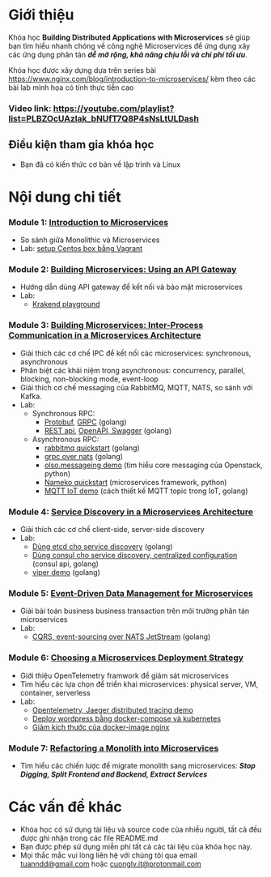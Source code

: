 # Giới thiệu
Khóa học **Building Distributed Applications with Microservices** sẽ giúp bạn tìm hiểu nhanh chóng về công nghệ Microservices để ứng dụng xây các ứng dụng phân tán ***dễ mở rộng, khả năng chịu lỗi và chi phí tối ưu***.

Khóa học được xây dựng dựa trên series bài https://www.nginx.com/blog/introduction-to-microservices/ kèm theo các bài lab minh họa có tính thực tiễn cao

### Video link: https://youtube.com/playlist?list=PLBZOcUAzlak_bNUfT7Q8P4sNsLtULDash

## Điều kiện tham gia khóa học
- Bạn đã có kiến thức cơ bản về lập trình và Linux

# Nội dung chi tiết
### Module 1: [Introduction to Microservices](module-1/Introduction-to-Microservices.pptx)
- So sánh giữa Monolithic và Microservices
- Lab: [setup Centos box bằng Vagrant](module-1/vagrant-quickstart/)

### Module 2: [Building Microservices: Using an API Gateway](module-2/Building-Microservices-Using-an-API-Gateway.pptx)
- Hướng dẫn dùng API gateway để kết nối và bảo mật microservices
- Lab:
  - [Krakend playground](module-2/krakend-playground/)

### Module 3: [Building Microservices: Inter-Process Communication in a Microservices Architecture](module-3/Building-Microservices-Inter-Process-Communication-in-a-Microservices-Architecture.pptx)
- Giải thích các cơ chế IPC để kết nối các microservices: synchronous, asynchronous
- Phân biệt các khái niệm trong asynchronous: concurrency, parallel, blocking, non-blocking mode, event-loop
- Giải thích cơ chế messaging của RabbitMQ, MQTT, NATS, so sánh với Kafka.
- Lab:
  - Synchronous RPC:
     - [Protobuf](module-3/protobuf-quickstart/), [GRPC](module-3/grpc-quickstart/) (golang)
     - [REST api](module-3/restapi-quickstart/), [OpenAPI, Swagger](module-3/openapi-swagger-quickstart/) (golang)
  - Asynchronous RPC:
    - [rabbitmq quickstart](module-3/rabbitmq-quickstart/) (golang)
    - [grpc over nats](module-3/grpc-over-nats/) (golang)
    - [olso.messageing demo](module-3/oslo-messaging-demo/) (tìm hiểu core messaging của Openstack, python)
    - [Nameko quickstart](module-3/nameko-quickstart/) (microservices framework, python)
    - [MQTT IoT demo](module-3/mqtt-iot-demo/) (cách thiết kế MQTT topic trong IoT, golang)

### Module 4: [Service Discovery in a Microservices Architecture](module-4/Service-Discovery-in-a-Microservices-Architecture.pptx)
- Giải thích các cơ chế client-side, server-side discovery
- Lab:
  - [Dùng etcd cho service discovery](module-4/etcd-service-discovery-demo/) (golang)
  - [Dùng consul cho service discovery, centralized configuration](module-4/consul-service-discovery-demo/) (consul api, golang)
  - [viper demo](module-4/viper-demo/) (golang)

### Module 5: [Event-Driven Data Management for Microservices](module-5/Event-Driven-Data-Management-for-Microservices.pptx)
- Giải bài toán business business transaction trên môi trường phân tán microservices
- Lab:
  - [CQRS, event-sourcing over NATS JetStream](module-5/event-sourcing-cqrs-grpcs-nats-jetstream-demo/) (golang)

### Module 6: [Choosing a Microservices Deployment Strategy](module-6/Choosing-a-Microservices-Deployment-Strategy.pptx)
- Giới thiệu OpenTelemetry framwork để giám sát microservices
- Tìm hiểu các lựa chọn để triển khai microservices: physical server, VM, container, serverless
- Lab:
  - [Opentelemetry, Jaeger distributed tracing demo](module-6/opentelemetry-jaeger-distributed-tracing-demo/)
  - [Deploy wordpress bằng docker-compose và kubernetes](module-6/wordpress-docker-compose-kubernetes/)
  - [Giảm kích thước của docker-image nginx](module-6/optimize-ngnix-docker-image/README.md)
  
### Module 7: [Refactoring a Monolith into Microservices](module-7/Refactoring-a-Monolith-into-Microservices.pptx)
- Tìm hiểu các chiến lược để migrate monolith sang microservices: ***Stop Digging, Split Frontend and Backend, Extract Services***

# Các vấn đề khác
- Khóa học có sử dụng tài liệu và source code của nhiều người, tất cả đều được ghi nhận trong các file README.md
- Bạn được phép sử dụng miễn phí tất cả các tài liệu của khóa học này. 
- Mọi thắc mắc vui lòng liên hệ với chúng tôi qua email tuanndd@gmail.com hoặc cuonglv.it@protonmail.com
